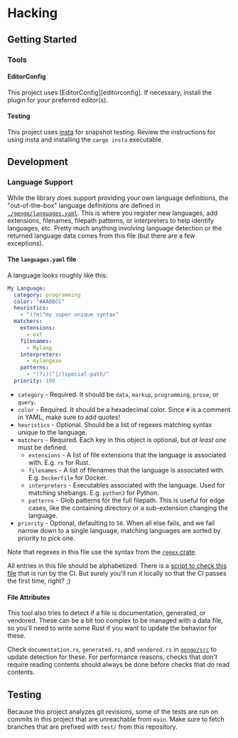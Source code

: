 # Hacking

## Getting Started

### Tools

#### EditorConfig

This project uses [EditorConfig][editorconfig]. If necessary, install the plugin
for your preferred editor(s).

#### Testing

This project uses [insta][insta] for snapshot testing. Review the instructions
for using insta and installing the `cargo insta` executable.

## Development

### Language Support

While the library does support providing your own language definitions, the
"out-of-the-box" language definitions are defined in
[`./gengo/languages.yaml`][languages-file]. This is where you register
new languages, add extensions, filenames, filepath patterns, or interpreters
to help identify languages, etc. Pretty much anything involving language
detection or the returned language data comes from this file (but there are
a few exceptions).

#### The `languages.yaml` file

A language looks roughly like this:

```yaml
My Language:
  category: programming
  color: "#AABBCC"
  heuristics:
    - "(?m)^my super unique syntax"
  matchers:
    extensions:
      - ext
    filenames:
      - Mylang
    interpreters:
      - mylangexe
    patterns:
      - "(?i)(^|/)special-path/"
  priority: 100
```

- `category` - Required. It should be `data`, `markup`, `programming`, `prose`, or `query`.
- `color` - Required. It should be a hexadecimal color. Since `#` is a comment
  in YAML, make sure to add quotes!
- `heuristics` - Optional. Should be a list of regexes matching syntax unique to the
  language.
- `matchers` - Required. Each key in this object is optional, but *at least one* must
  be defined.
  - `extensions` - A list of file extensions that the language is associated with. E.g. `rs` for Rust.
  - `filenames` - A list of filenames that the language is associated with. E.g. `Dockerfile` for Docker.
  - `interpreters` - Executables associated with the language. Used for matching shebangs. E.g. `python3` for Python.
  - `patterns` - Glob patterns for the full filepath. This is useful for edge cases, like the containing directory or a sub-extension changing the language.
- `priority` - Optional, defaulting to `50`. When all else fails, and we fail narrow down to a single language, matching languages are sorted by priority to pick one.

Note that regexes in this file use the syntax from the [`regex` crate][regex-syntax].

All entries in this file should be alphabetized. There is a
[script to check this file][check-languages-script] that is run
by the CI. But surely you'll run it locally so that the CI passes the first
time, right? ;)

#### File Attributes

This tool also tries to detect if a file is documentation, generated, or vendored.
These can be a bit too complex to be managed with a data file, so you'll need to
write some Rust if you want to update the behavior for these.

Check `documentation.rs`, `generated.rs`, and `vendored.rs` in [`gengo/src`][lib-src]
to update detection for these. For performance reasons, checks that *don't* require
reading contents should always be done before checks that *do* read contents.

## Testing

Because this project analyzes git revisions, some of the tests are run on
commits in this project that are unreachable from `main`. Make sure to
fetch branches that are prefixed with `test/` from this repository.

[check-languages-script]: ./scripts/check-languages-file.rb
[insta]: https://crates.io/crates/insta
[languages-file]: ./gengo/languages.yaml
[lib-src]: ./gengo/src
[regex-syntax]: https://docs.rs/regex/latest/regex/#syntax
